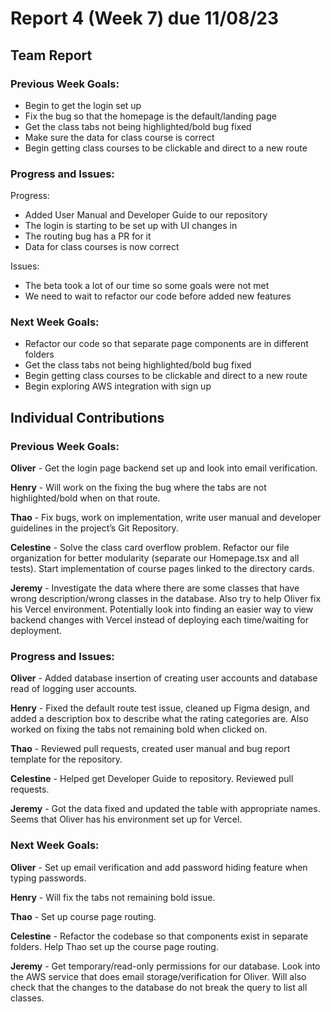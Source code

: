 # Report 4 (Week 7) due 11/08/23

## Team Report

### Previous Week Goals:

- Begin to get the login set up
- Fix the bug so that the homepage is the default/landing page
- Get the class tabs not being highlighted/bold bug fixed
- Make sure the data for class course is correct
- Begin getting class courses to be clickable and direct to a new route

### Progress and Issues:

Progress:
- Added User Manual and Developer Guide to our repository
- The login is starting to be set up with UI changes in
- The routing bug has a PR for it
- Data for class courses is now correct

Issues:
- The beta took a lot of our time so some goals were not met
- We need to wait to refactor our code before added new features

### Next Week Goals: 

- Refactor our code so that separate page components are in different folders
- Get the class tabs not being highlighted/bold bug fixed
- Begin getting class courses to be clickable and direct to a new route
- Begin exploring AWS integration with sign up

## Individual Contributions

### Previous Week Goals:

**Oliver** - Get the login page backend set up and look into email verification.

**Henry** - Will work on the fixing the bug where the tabs are not highlighted/bold when on that route.

**Thao** - Fix bugs, work on implementation, write user manual and developer guidelines in the project’s Git Repository.

**Celestine** -  Solve the class card overflow problem. Refactor our file organization for better modularity (separate our Homepage.tsx and all tests). Start implementation of course pages linked to the directory cards.

**Jeremy** - Investigate the data where there are some classes that have wrong description/wrong classes in the database. Also try to help Oliver fix his Vercel environment. Potentially look into finding an easier way to view backend changes with Vercel instead of deploying each time/waiting for deployment.

### Progress and Issues:

**Oliver** - Added database insertion of creating user accounts and database read of logging user accounts.

**Henry** - Fixed the default route test issue, cleaned up Figma design, and added a description box to describe what the rating categories are. Also worked on fixing the tabs not remaining bold when clicked on.

**Thao** - Reviewed pull requests, created user manual and bug report template for the repository.

**Celestine** - Helped get Developer Guide to repository. Reviewed pull requests.

**Jeremy** - Got the data fixed and updated the table with appropriate names. Seems that Oliver has his environment set up for Vercel.

### Next Week Goals:

**Oliver** - Set up email verification and add password hiding feature when typing passwords.

**Henry** - Will fix the tabs not remaining bold issue.

**Thao** - Set up course page routing.

**Celestine** - Refactor the codebase so that components exist in separate folders. Help Thao set up the course page routing.

**Jeremy** - Get temporary/read-only permissions for our database. Look into the AWS service that does email storage/verification for Oliver. Will also check that the changes to the database do not break the query to list all classes.
